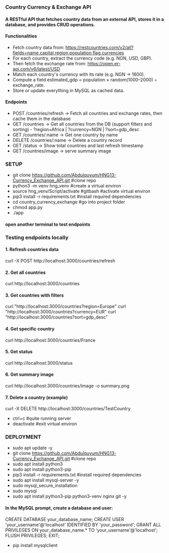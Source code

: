 ### Country Currency & Exchange API
#### A RESTful API that fetches country data from an external API, stores it in a database, and provides CRUD operations.
#### Functionalities
- Fetch country data from: https://restcountries.com/v2/all?fields=name,capital,region,population,flag,currencies
- For each country, extract the currency code (e.g. NGN, USD, GBP).
- Then fetch the exchange rate from: https://open.er-api.com/v6/latest/USD
- Match each country's currency with its rate (e.g. NGN → 1600).
- Compute a field estimated_gdp = population × random(1000–2000) ÷ exchange_rate.
- Store or update everything in MySQL as cached data.
#### Endpoints
- POST /countries/refresh → Fetch all countries and exchange rates, then cache them in the database
- GET /countries → Get all countries from the DB (support filters and sorting) - ?region=Africa | ?currency=NGN | ?sort=gdp_desc
- GET /countries/:name → Get one country by name
- DELETE /countries/:name → Delete a country record
- GET /status → Show total countries and last refresh timestamp
- GET /countries/image → serve summary image

### SETUP
- git clone https://github.com/Abdulquyum/HNG13-Currency_Exchange_API.git #clone repo
- python3 -m venv hng_venv #create a virtual environ
- source hng_venv/Script/activate #gitbash #activate virtual environ
- pip3 install -r requirements.txt #install required dependencies
- cd country_currency_exchange #go into project folder
- chmod app.py
- ./app

#### open another terminal to test endpoints
### Testing endpoints locally
#### 1. Refresh countries data
curl -X POST http://localhost:3000/countries/refresh

#### 2. Get all countries
curl http://localhost:3000/countries

#### 3. Get countries with filters
curl "http://localhost:3000/countries?region=Europe"
curl "http://localhost:3000/countries?currency=EUR"
curl "http://localhost:3000/countries?sort=gdp_desc"

#### 4. Get specific country
curl http://localhost:3000/countries/France

#### 5. Get status
curl http://localhost:3000/status

#### 6. Get summary image
curl http://localhost:3000/countries/image -o summary.png

#### 7. Delete a country (example)
curl -X DELETE http://localhost:3000/countries/TestCountry

- ctrl+c #quite running server
- deactivate #exit virtual environ

### DEPLOYMENT
- sudo apt update -y
- git clone https://github.com/Abdulquyum/HNG13-Currency_Exchange_API.git #clone repo
- sudo apt install python3
- sudo apt install python3-pip
- pip3 install -r requirements.txt #install required dependencies
- sudo apt install mysql-server -y
- sudo mysql_secure_installation
- sudo mysql
- sudo apt install python3-pip python3-venv nginx git -y
#### In the MySQL prompt, create a database and user:
CREATE DATABASE your_database_name;
CREATE USER 'your_username'@'localhost' IDENTIFIED BY 'your_password';
GRANT ALL PRIVILEGES ON your_database_name.* TO 'your_username'@'localhost';
FLUSH PRIVILEGES;
EXIT;

- pip install mysqlclient
